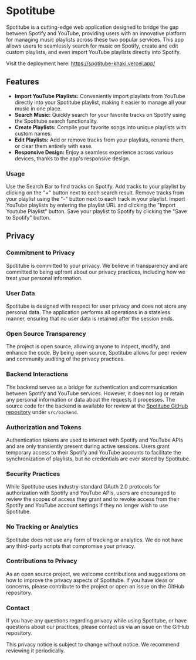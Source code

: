 # Spotitube

Spotitube is a cutting-edge web application designed to bridge the gap between Spotify and YouTube, providing users with an innovative platform for managing music playlists across these two popular services. This app allows users to seamlessly search for music on Spotify, create and edit custom playlists, and even import YouTube playlists directly into Spotify.

Visit the deployment here: https://spotitube-khaki.vercel.app/

## Features

- **Import YouTube Playlists:** Conveniently import playlists from YouTube directly into your Spotitube playlist, making it easier to manage all your music in one place.
- **Search Music:** Quickly search for your favorite tracks on Spotify using the Spotitube search functionality.
- **Create Playlists:** Compile your favorite songs into unique playlists with custom names.
- **Edit Playlists:** Add or remove tracks from your playlists, rename them, or clear them entirely with ease.
- **Responsive Design:** Enjoy a seamless experience across various devices, thanks to the app's responsive design.

### Usage

Use the Search Bar to find tracks on Spotify.
Add tracks to your playlist by clicking on the "+" button next to each search result.
Remove tracks from your playlist using the "-" button next to each track in your playlist.
Import YouTube playlists by entering the playlist URL and clicking the "Import Youtube Playlist" button.
Save your playlist to Spotify by clicking the "Save to Spotify" button.

## Privacy

### Commitment to Privacy

Spotitube is committed to your privacy. We believe in transparency and are committed to being upfront about our privacy practices, including how we treat your personal information.

### User Data

Spotitube is designed with respect for user privacy and does not store any personal data. The application performs all operations in a stateless manner, ensuring that no user data is retained after the session ends.

### Open Source Transparency

The project is open source, allowing anyone to inspect, modify, and enhance the code. By being open source, Spotitube allows for peer review and community auditing of the privacy practices.

### Backend Interactions

The backend serves as a bridge for authentication and communication between Spotify and YouTube services. However, it does not log or retain any personal information or data about the requests it processes. The source code for the backend is available for review at the [Spotitube GitHub repository](https://github.com/JosephKan3/spotitube) under `src/backend`.

### Authorization and Tokens

Authentication tokens are used to interact with Spotify and YouTube APIs and are only transiently present during active sessions. Users grant temporary access to their Spotify and YouTube accounts to facilitate the synchronization of playlists, but no credentials are ever stored by Spotitube.

### Security Practices

While Spotitube uses industry-standard OAuth 2.0 protocols for authorization with Spotify and YouTube APIs, users are encouraged to review the scopes of access they grant and to revoke access from their Spotify and YouTube account settings if they no longer wish to use Spotitube.

### No Tracking or Analytics

Spotitube does not use any form of tracking or analytics. We do not have any third-party scripts that compromise your privacy.

### Contributions to Privacy

As an open source project, we welcome contributions and suggestions on how to improve the privacy aspects of Spotitube. If you have ideas or concerns, please contribute to the project or open an issue on the GitHub repository.

### Contact

If you have any questions regarding privacy while using Spotitube, or have questions about our practices, please contact us via an issue on the GitHub repository.

This privacy notice is subject to change without notice. We recommend reviewing it periodically.

